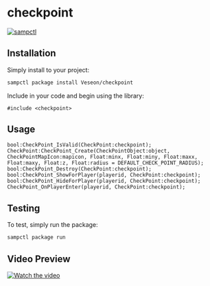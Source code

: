 # checkpoint

[![sampctl](https://img.shields.io/badge/sampctl-checkpoint-2f2f2f.svg?style=for-the-badge)](https://github.com/Veseon/checkpoint)

<!--
Short description of your library, why it's useful, some examples, pictures or
videos. Link to your forum release thread too.

Remember: You can use "forumfmt" to convert this readme to forum BBCode!

What the sections below should be used for:

`## Installation`: Leave this section un-edited unless you have some specific
additional installation procedure.

`## Testing`: Whether your library is tested with a simple `main()` and `print`,
unit-tested, or demonstrated via prompting the player to connect, you should
include some basic information for users to try out your code in some way.

And finally, maintaining your version number`:

* Follow [Semantic Versioning](https://semver.org/)
* When you release a new version, update `VERSION` and `git tag` it
* Versioning is important for sampctl to use the version control features

Happy Pawning!
-->

## Installation

Simply install to your project:

```bash
sampctl package install Veseon/checkpoint
```

Include in your code and begin using the library:

```pawn
#include <checkpoint>
```

## Usage

<!--
Write your code documentation or examples here. If your library is documented in
the source code, direct users there. If not, list your API and describe it well
in this section. If your library is passive and has no API, simply omit this
section.
-->

```pawn
bool:CheckPoint_IsValid(CheckPoint:checkpoint);
CheckPoint:CheckPoint_Create(CheckPointObject:object, CheckPointMapIcon:mapicon, Float:minx, Float:miny, Float:maxx, Float:maxy, Float:z, Float:radius = DEFAULT_CHECK_POINT_RADIUS);
bool:CheckPoint_Destroy(CheckPoint:checkpoint);
bool:CheckPoint_ShowForPlayer(playerid, CheckPoint:checkpoint);
bool:CheckPoint_HideForPlayer(playerid, CheckPoint:checkpoint);
CheckPoint_OnPlayerEnter(playerid, CheckPoint:checkpoint);
```

## Testing

<!--
Depending on whether your package is tested via in-game "demo tests" or
y_testing unit-tests, you should indicate to readers what to expect below here.
-->

To test, simply run the package:

```bash
sampctl package run
```

## Video Preview

[![Watch the video](https://i.imgur.com/dBe2Xjr.png)](https://streamable.com/2ocgdb)
